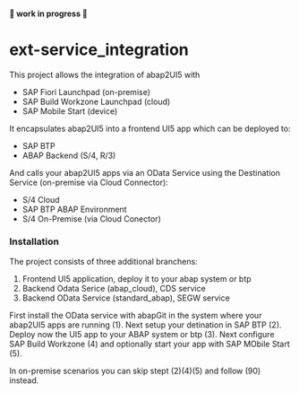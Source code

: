 #### 🚧 work in progress 🚧
# ext-service_integration

This project allows the integration of abap2UI5 with 
* SAP Fiori Launchpad (on-premise)
* SAP Build Workzone Launchpad (cloud)
* SAP Mobile Start (device)
  
It encapsulates abap2UI5 into a frontend UI5 app which can be deployed to:
* SAP BTP
* ABAP Backend (S/4, R/3)
 
And calls your abap2UI5 apps via an OData Service using the Destination Service (on-premise via Cloud Connector):
* S/4 Cloud
* SAP BTP ABAP Environment
* S/4 On-Premise (via Cloud Conector)

### Installation
The project consists of three additional branchens:
1. Frontend UI5 application, deploy it to your abap system or btp
2. Backend Odata Serice (abap_cloud), CDS service
3. Backend OData Service (standard_abap), SEGW service

First install the OData service with abapGit in the system where your abap2UI5 apps are running (1). Next setup your detination in SAP BTP (2). Deploy now the UI5 app to your ABAP system or btp (3). Next configure SAP Build Workzone (4) and optionally start your app with SAP MObile Start (5).

In on-premise scenarios you can skip stept (2)(4)(5) and follow (90) instead.